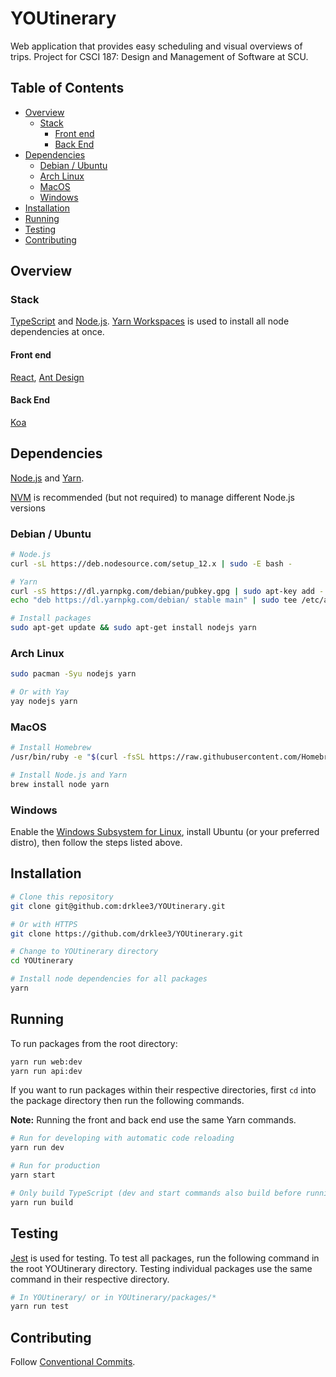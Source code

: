 # YOUtinerary <!-- omit in toc -->

Web application that provides easy scheduling and visual overviews of trips.
Project for CSCI 187: Design and Management of Software at SCU.

## Table of Contents <!-- omit in toc -->

-   [Overview](#overview)
    -   [Stack](#stack)
        -   [Front end](#front-end)
        -   [Back End](#back-end)
-   [Dependencies](#dependencies)
    -   [Debian / Ubuntu](#debian--ubuntu)
    -   [Arch Linux](#arch-linux)
    -   [MacOS](#macos)
    -   [Windows](#windows)
-   [Installation](#installation)
-   [Running](#running)
-   [Testing](#testing)
-   [Contributing](#contributing)

## Overview

### Stack

[TypeScript] and [Node.js]. [Yarn Workspaces] is used to install all node
dependencies at once.

#### Front end

[React], [Ant Design]

#### Back End

[Koa]

## Dependencies

[Node.js] and [Yarn].

[NVM] is recommended (but not required) to manage different Node.js versions

### Debian / Ubuntu

```bash
# Node.js
curl -sL https://deb.nodesource.com/setup_12.x | sudo -E bash -

# Yarn
curl -sS https://dl.yarnpkg.com/debian/pubkey.gpg | sudo apt-key add -
echo "deb https://dl.yarnpkg.com/debian/ stable main" | sudo tee /etc/apt/sources.list.d/yarn.list

# Install packages
sudo apt-get update && sudo apt-get install nodejs yarn
```

### Arch Linux

```bash
sudo pacman -Syu nodejs yarn

# Or with Yay
yay nodejs yarn
```

### MacOS

```bash
# Install Homebrew
/usr/bin/ruby -e "$(curl -fsSL https://raw.githubusercontent.com/Homebrew/install/master/install)"

# Install Node.js and Yarn
brew install node yarn
```

### Windows

Enable the [Windows Subsystem for Linux][wsl], install Ubuntu (or your preferred
distro), then follow the steps listed above.

## Installation

```bash
# Clone this repository
git clone git@github.com:drklee3/YOUtinerary.git

# Or with HTTPS
git clone https://github.com/drklee3/YOUtinerary.git

# Change to YOUtinerary directory
cd YOUtinerary

# Install node dependencies for all packages
yarn
```

## Running

To run packages from the root directory:

```bash
yarn run web:dev
yarn run api:dev
```

If you want to run packages within their respective directories, first `cd` into
the package directory then run the following commands.

**Note:** Running the front and back end use the same Yarn commands.

```bash
# Run for developing with automatic code reloading
yarn run dev

# Run for production
yarn start

# Only build TypeScript (dev and start commands also build before running)
yarn run build
```

## Testing

[Jest] is used for testing. To test all packages, run the following command in
the root YOUtinerary directory. Testing individual packages use the same
command in their respective directory.

```bash
# In YOUtinerary/ or in YOUtinerary/packages/*
yarn run test
```

## Contributing

Follow [Conventional Commits].

[ant design]: https://ant.design/
[conventional commits]: https://www.conventionalcommits.org/en/v1.0.0/
[jest]: https://jestjs.io/
[koa]: https://github.com/koajs/koa
[node.js]: https://nodejs.org/en/
[nvm]: https://github.com/nvm-sh/nvm
[react]: https://reactjs.org/
[typescript]: https://www.typescriptlang.org/
[wsl]: https://docs.microsoft.com/en-us/windows/wsl/install-win10
[yarn]: https://yarnpkg.com/lang/en/
[yarn workspaces]: https://yarnpkg.com/lang/en/docs/workspaces/

